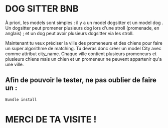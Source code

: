 # DOG SITTER BNB

À priori, les models sont simples : il y a un model dogsitter et un model dog . Un dogsitter peut promener plusieurs dog lors d'une stroll (promenade, en anglais) ; et un dog peut avoir plusieurs dogsitter via les stroll.

Maintenant tu veux préciser la ville des promeneurs et des chiens pour faire un super algorithme de matching. Tu devras donc créer un model City avec comme attribut city_name. Chaque ville contient plusieurs promeneurs et plusieurs chiens mais un chien et un promeneur ne peuvent appartenir qu'a une ville.

## Afin de pouvoir le tester, ne pas oublier de faire un :
``
Bundle install
``
# MERCI DE TA VISITE !